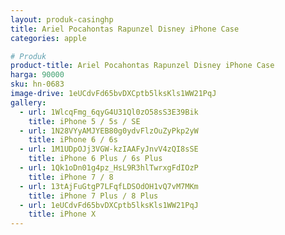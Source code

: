 ```yaml
---
layout: produk-casinghp
title: Ariel Pocahontas Rapunzel Disney iPhone Case
categories: apple

# Produk
product-title: Ariel Pocahontas Rapunzel Disney iPhone Case
harga: 90000
sku: hn-0683
image-drive: 1eUCdvFd65bvDXCptb5lksKls1WW21PqJ
gallery:
  - url: 1WlcqFmg_6qyG4U31Ql0zO58sS3E39Bik
    title: iPhone 5 / 5s / SE
  - url: 1N28VYyAMJYEB80g0ydvFlzOuZyPkp2yW
    title: iPhone 6 / 6s
  - url: 1M1UDpOJj3VGW-kzIAAFyJnvV4zQI8sSE
    title: iPhone 6 Plus / 6s Plus
  - url: 1Qk1oDn01g4pz_HsL9R3hlTwrxgFdIOzP
    title: iPhone 7 / 8
  - url: 13tAjFuGtgP7LFqfLDSOdOH1vQ7vM7MKm
    title: iPhone 7 Plus / 8 Plus
  - url: 1eUCdvFd65bvDXCptb5lksKls1WW21PqJ
    title: iPhone X
---
```

